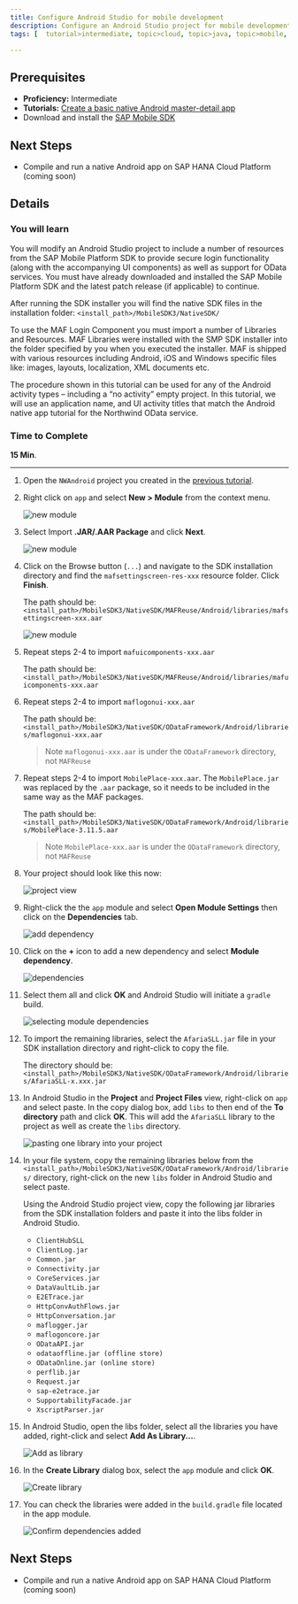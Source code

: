 ```yaml
---
title: Configure Android Studio for mobile development
description: Configure an Android Studio project for mobile development with SAP HANA Cloud Platform Development and Operations
tags: [  tutorial>intermediate, topic>cloud, topic>java, topic>mobile, products>sap-hana-cloud-platform ]

---
```


## Prerequisites  
 - **Proficiency:** Intermediate
 - **Tutorials:** [Create a basic native Android master-detail app](http://go.sap.com/developer/tutorials/hcpdo-basic-android-app.html)
 - Download and install the [SAP Mobile SDK](https://store.sap.com/sap/cpa/ui/resources/store/html/SolutionDetails.html?pid=0000013098)

## Next Steps
 - Compile and run a native Android app on SAP HANA Cloud Platform (coming soon)

## Details
### You will learn  
You will modify an Android Studio project to include a number of resources from the SAP Mobile Platform SDK to provide secure login functionality (along with the accompanying UI components) as well as support for OData services. You must have already downloaded and installed the SAP Mobile Platform SDK and the latest patch release (if applicable) to continue.

After running the SDK installer you will find the native SDK files in the installation folder: `<install_path>/MobileSDK3/NativeSDK/`

To use the MAF Login Component you must import a number of Libraries and Resources. MAF Libraries were installed with the SMP SDK installer into the folder specified by you when you executed the installer. MAF is shipped with various resources including Android, iOS and Windows specific files like: images, layouts, localization, XML documents etc. 

The procedure shown in this tutorial can be used for any of the Android activity types – including a “no activity” empty project. In this tutorial, we will use an application name, and UI activity titles that match the Android native app tutorial for the Northwind OData service.

### Time to Complete
**15 Min**.

---

1. Open the `NWAndroid` project you created in the [previous tutorial](http://go.sap.com/developer/tutorials/hcpdo-basic-android-app.html).

2. Right click on `app` and select **New > Module** from the context menu.

    ![new module](mg6-3-02.png)
    
3. Select Import **.JAR/.AAR Package** and click **Next**.

    ![new module](mg6-3-03.png)
    
4. Click on the Browse button (`...`) and navigate to the SDK installation directory and find the `mafsettingscreen-res-xxx` resource folder. Click **Finish**. 

    The path should be: `<install_path>/MobileSDK3/NativeSDK/MAFReuse/Android/libraries/mafsettingscreen-xxx.aar`

    ![new module](mg6-3-04.png)
    
5. Repeat steps 2-4 to import `mafuicomponents-xxx.aar`

    The path should be: `<install_path>/MobileSDK3/NativeSDK/MAFReuse/Android/libraries/mafuicomponents-xxx.aar`

6. Repeat steps 2-4 to import `maflogonui-xxx.aar`

    The path should be: `<install_path>/MobileSDK3/NativeSDK/ODataFramework/Android/libraries/maflogonui-xxx.aar`
    
    > Note `maflogonui-xxx.aar` is under the `ODataFramework` directory, not `MAFReuse`

7. Repeat steps 2-4 to import `MobilePlace-xxx.aar`. The `MobilePlace.jar` was replaced by the `.aar` package, so it needs to be included in the same way as the MAF packages.
    
    The path should be: `<install_path>/MobileSDK3/NativeSDK/ODataFramework/Android/libraries/MobilePlace-3.11.5.aar`

    > Note `MobilePlace-xxx.aar` is under the `ODataFramework` directory, not `MAFReuse`
    
8. Your project should look like this now:

    ![project view](mg6-3-08.png)

9. Right-click the the `app` module and select **Open Module Settings** then click on the **Dependencies** tab.

    ![add dependency](mg6-3-09.png)
    
10. Click on the **+** icon to add a new dependency and select **Module dependency**.

    ![dependencies](mg6-3-10.png)

11. Select them all and click **OK** and Android Studio will initiate a `gradle` build.

    ![selecting module dependencies](mg6-3-11.png)
    
12. To import the remaining libraries, select the `AfariaSLL.jar` file in your SDK installation directory and right-click to copy the file. 

    The directory should be: `<install_path>/MobileSDK3/NativeSDK/ODataFramework/Android/libraries/AfariaSLL-x.xxx.jar`


13. In Android Studio in the **Project** and **Project Files** view, right-click on `app` and select paste. In the copy dialog box, add `libs` to then end of the **To directory** path and click **OK**. This will add the `AfariaSLL` library to the project as well as create the `libs` directory.

    ![pasting one library into your project](mg6-3-13.png)
    
14. In your file system, copy the remaining libraries below from the `<install_path>/MobileSDK3/NativeSDK/ODataFramework/Android/libraries/` directory, right-click on the new `libs` folder in Android Studio and select paste.

    Using the Android Studio project view, copy the following jar libraries from the SDK installation folders and paste it into the libs folder in Android Studio.  

    - `ClientHubSLL`
    - `ClientLog.jar`
    - `Common.jar`
    - `Connectivity.jar`
    - `CoreServices.jar`
    - `DataVaultLib.jar`
    - `E2ETrace.jar`
    - `HttpConvAuthFlows.jar`
    - `HttpConversation.jar`
    - `maflogger.jar`
    - `maflogoncore.jar`
    - `ODataAPI.jar`
    - `odataoffline.jar (offline store)`
    - `ODataOnline.jar (online store)`
    - `perflib.jar`
    - `Request.jar`
    - `sap-e2etrace.jar`
    - `SupportabilityFacade.jar`
    - `XscriptParser.jar`

15. In Android Studio, open the libs folder, select all the libraries you have added, right-click and select **Add As Library...**.

    ![Add as library](mg6-3-15.png)

16. In the **Create Library** dialog box, select the `app` module and click **OK**.

    ![Create library](mg6-3-16.png)
    
17. You can check the libraries were added in the `build.gradle` file located in the app module.

    ![Confirm dependencies added](mg6-3-17.png)


## Next Steps
 - Compile and run a native Android app on SAP HANA Cloud Platform (coming soon)
